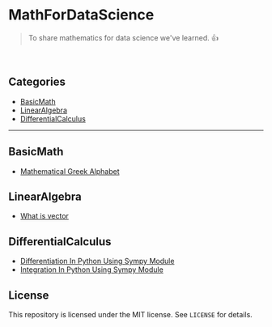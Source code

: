 # MathForDataScience
> To share mathematics for data science we've learned. :+1:

<br/>

## Categories

* [BasicMath](#basicmath)
* [LinearAlgebra](#linearalgebra)
* [DifferentialCalculus](#differentialcalculus)

---

## BasicMath
- [Mathematical Greek Alphabet](basic_math/mathematical-greek-alphabet.md)

## LinearAlgebra
- [What is vector](linear_algebra/what-is-vector.md)

## DifferentialCalculus
- [Differentiation In Python Using Sympy Module](differential_calculus/differentiation-in-python-using-sympy-module.md)
- [Integration In Python Using Sympy Module](differential_calculus/integration-in-python-using-sympy-module.md)
## License

<!-- &copy; 2018 Danial Nam(남대현/南大铉) -->

This repository is licensed under the MIT license. See `LICENSE` for
details.
